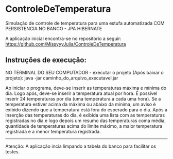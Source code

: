 # ControleDeTemperatura
Simulação de controle de temperatura para uma estufa automatizada COM PERSISTENCIA NO BANCO - JPA HIBERNATE 

A aplicação inicial encontra-se no repositório a seguir: https://github.com/MissyyyJulia/ControleDeTemperatura

Instruções de execução:
-------
NO TERMINAL DO SEU COMPUTADOR - executar o projeto (Após baixar o projeto):
java -jar caminho_do_arquivo_executavel.jar


Ao iniciar o programa, deve-se inserir as temperaturas máxima e mínima do dia. Logo após, deve-se inserir a temperatura atual por hora. É possível inserir 24 temperaturas por dia (uma temperatura a cada uma hora). 
Se a temperatura estiver acima da máxima ou abaixo da mínima, um aviso é exibido dizendo que a temperatura está fora do esperado para o dia. 
Após a inserção das temperaturas do dia, é exibida uma lista com as temperaturas registradas no dia e logo depois um resumo das temperaturas coma média, quantidade de temperaturas acima do limite máximo, a maior temperatura registrada e a menor temperatura registrada.

------- 
Atenção: A aplicação incia limpando a tabela do banco para facilitar os testes.
